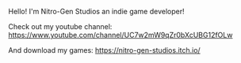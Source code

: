 Hello! I'm Nitro-Gen Studios an indie game developer!

Check out my youtube channel: https://www.youtube.com/channel/UC7w2mW9qZr0bXcUBG12fOLw

And download my games: https://nitro-gen-studios.itch.io/
